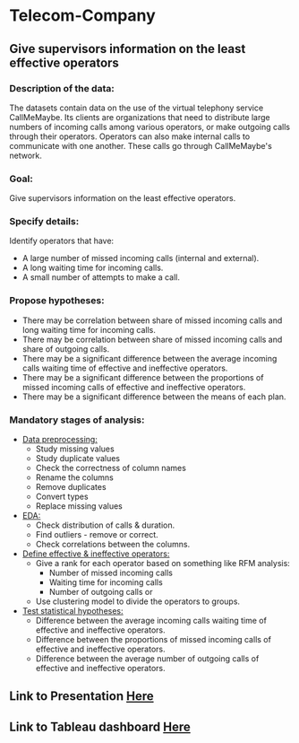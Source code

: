 # Telecom-Company 
## Give supervisors information on the least effective operators
### Description of the data:
The datasets contain data on the use of the virtual telephony service CallMeMaybe. Its clients are organizations that need to distribute large numbers of incoming calls among various operators, or make outgoing calls through their operators. Operators can also make internal calls to communicate with one another. These calls go through CallMeMaybe's network.

### Goal:
Give supervisors information on the least effective operators.

### Specify details:
Identify operators that have:
- A large number of missed incoming calls (internal and external).
- A long waiting time for incoming calls. 
- A small number of attempts to make a call.

### Propose hypotheses:
- There may be correlation between share of missed incoming calls and long waiting time for incoming calls.
- There may be correlation between share of missed incoming calls and share of outgoing calls.
- There may be a significant difference between the average incoming calls waiting time of effective and ineffective operators.
- There may be a significant difference between the proportions of missed incoming calls of effective and ineffective operators.
- There may be a significant difference between the means of each plan.

### Mandatory stages of analysis:

- <u> <a href="#first_step"> Data preprocessing: </a> </u>
    - Study missing values
    - Study duplicate values
    - Check the correctness of column names
    - Rename the columns
    - Remove duplicates
    - Convert types
    - Replace missing values
- <u>  <a href="#second_step"> EDA: </a> </u>
    - Check distribution of calls & duration.
    - Find outliers - remove or correct.
    - Check correlations between the columns.
- <u> <a href="#third_step"> Define effective & ineffective operators: </a> </u>
    - Give a rank for each operator based on something like RFM analysis: 
        - Number of missed incoming calls
        - Waiting time for incoming calls
        - Number of outgoing calls or 
    - Use clustering model to divide the operators to groups.
- <u> <a href="#fourth_step"> Test statistical hypotheses: </a> </u>
    - Difference between the average incoming calls waiting time of effective and ineffective operators.
    - Difference between the proportions of missed incoming calls of effective and ineffective operators. 
    - Difference between the average number of outgoing calls of effective and ineffective operators. 
    
## Link to Presentation <a href="https://drive.google.com/file/d/1S6UsYyt30D7H4Lwqzy_HsxKT_BzJdir_/view?usp=sharing"> Here </a>
## Link to Tableau dashboard  <a href="https://public.tableau.com/profile/ron.sherwi#!/vizhome/OperatorsBehavior/Dashboard?publish=yes"> Here </a>
